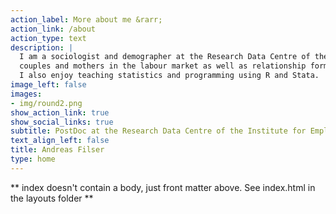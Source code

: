 ```yaml
---
action_label: More about me &rarr;
action_link: /about
action_type: text
description: |
  I am a sociologist and demographer at the Research Data Centre of the Institute for Employment Research. My research focuses upon 
  couples and mothers in the labour market as well as relationship formation. <br>
  I also enjoy teaching statistics and programming using R and Stata. 
image_left: false
images:
- img/round2.png
show_action_link: true
show_social_links: true
subtitle: PostDoc at the Research Data Centre of the Institute for Employment Research (FDZ-IAB)
text_align_left: false
title: Andreas Filser
type: home
---
```


** index doesn't contain a body, just front matter above.
See index.html in the layouts folder **
